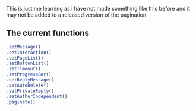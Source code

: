 This is just me learning as i have not made something like this before and it may not be added to a released version of the pagination
## The current functions
```js
.setMessage()
.setInteraction()
.setPageList()
.setButtonList()
.setTimeout()
.setProgressBar()
.setReplyMessage()
.setAutoDelete()
.setPrivateReply()
.setAuthorIndependent()
.paginate()
```